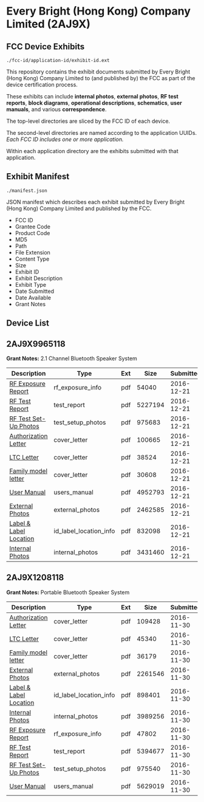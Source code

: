 # Every Bright (Hong Kong) Company Limited (2AJ9X)
## FCC Device Exhibits

```
./fcc-id/application-id/exhibit-id.ext
```

This repository contains the exhibit documents submitted by Every Bright (Hong Kong) Company Limited to (and published by) the FCC as part of the device certification process.

These exhibits can include **internal photos**, **external photos**, **RF test reports**, **block diagrams**, **operational descriptions**, **schematics**, **user manuals**, and various **correspondence**.

The top-level directories are sliced by the FCC ID of each device.

The second-level directories are named according to the application UUIDs. *Each FCC ID includes one or more application.*

Within each application directory are the exhibits submitted with that application. 

## Exhibit Manifest

```
./manifest.json
```

JSON manifest which describes each exhibit submitted by Every Bright (Hong Kong) Company Limited and published by the FCC.

- FCC ID
- Grantee Code
- Product Code
- MD5
- Path
- File Extension
- Content Type
- Size
- Exhibit ID
- Exhibit Description
- Exhibit Type
- Date Submitted
- Date Available
- Grant Notes

## Device List
## 2AJ9X9965118
**Grant Notes:** 2.1 Channel Bluetooth Speaker System

| Description | Type | Ext | Size | Submitted | Available |
| ----------- | ---- | --- | ---- | --------- | --------- |
| [RF Exposure Report](2AJ9X9965118/eae0b256ac74036b90ff0ca72d02091f/3235051.pdf) | rf_exposure_info | pdf | 54040 | 2016-12-21 | 2016-12-21 |
| [RF Test Report](2AJ9X9965118/eae0b256ac74036b90ff0ca72d02091f/3235053.pdf) | test_report | pdf | 5227194 | 2016-12-21 | 2016-12-21 |
| [RF Test Set-Up Photos](2AJ9X9965118/eae0b256ac74036b90ff0ca72d02091f/3235054.pdf) | test_setup_photos | pdf | 975683 | 2016-12-21 | 2016-12-21 |
| [Authorization Letter](2AJ9X9965118/eae0b256ac74036b90ff0ca72d02091f/3235044.pdf) | cover_letter | pdf | 100665 | 2016-12-21 | 2016-12-21 |
| [LTC Letter](2AJ9X9965118/eae0b256ac74036b90ff0ca72d02091f/3235045.pdf) | cover_letter | pdf | 38524 | 2016-12-21 | 2016-12-21 |
| [Family model letter](2AJ9X9965118/eae0b256ac74036b90ff0ca72d02091f/3235046.pdf) | cover_letter | pdf | 30608 | 2016-12-21 | 2016-12-21 |
| [User Manual](2AJ9X9965118/eae0b256ac74036b90ff0ca72d02091f/3235055.pdf) | users_manual | pdf | 4952793 | 2016-12-21 | 2016-12-21 |
| [External Photos](2AJ9X9965118/eae0b256ac74036b90ff0ca72d02091f/3235047.pdf) | external_photos | pdf | 2462585 | 2016-12-21 | 2016-12-21 |
| [Label & Label Location](2AJ9X9965118/eae0b256ac74036b90ff0ca72d02091f/3235048.pdf) | id_label_location_info | pdf | 832098 | 2016-12-21 | 2016-12-21 |
| [Internal Photos](2AJ9X9965118/eae0b256ac74036b90ff0ca72d02091f/3235049.pdf) | internal_photos | pdf | 3431460 | 2016-12-21 | 2016-12-21 |
## 2AJ9X1208118
**Grant Notes:** Portable Bluetooth Speaker System

| Description | Type | Ext | Size | Submitted | Available |
| ----------- | ---- | --- | ---- | --------- | --------- |
| [Authorization Letter](2AJ9X1208118/b13464e320055284d7f11d9b6e269cb6/3212119.pdf) | cover_letter | pdf | 109428 | 2016-11-30 | 2016-11-30 |
| [LTC Letter](2AJ9X1208118/b13464e320055284d7f11d9b6e269cb6/3212120.pdf) | cover_letter | pdf | 45340 | 2016-11-30 | 2016-11-30 |
| [Family model letter](2AJ9X1208118/b13464e320055284d7f11d9b6e269cb6/3212121.pdf) | cover_letter | pdf | 36179 | 2016-11-30 | 2016-11-30 |
| [External Photos](2AJ9X1208118/b13464e320055284d7f11d9b6e269cb6/3212122.pdf) | external_photos | pdf | 2261546 | 2016-11-30 | 2016-11-30 |
| [Label & Label Location](2AJ9X1208118/b13464e320055284d7f11d9b6e269cb6/3212123.pdf) | id_label_location_info | pdf | 898401 | 2016-11-30 | 2016-11-30 |
| [Internal Photos](2AJ9X1208118/b13464e320055284d7f11d9b6e269cb6/3212124.pdf) | internal_photos | pdf | 3989256 | 2016-11-30 | 2016-11-30 |
| [RF Exposure Report](2AJ9X1208118/b13464e320055284d7f11d9b6e269cb6/3212126.pdf) | rf_exposure_info | pdf | 47802 | 2016-11-30 | 2016-11-30 |
| [RF Test Report](2AJ9X1208118/b13464e320055284d7f11d9b6e269cb6/3212128.pdf) | test_report | pdf | 5394677 | 2016-11-30 | 2016-11-30 |
| [RF Test Set-Up Photos](2AJ9X1208118/b13464e320055284d7f11d9b6e269cb6/3212129.pdf) | test_setup_photos | pdf | 975540 | 2016-11-30 | 2016-11-30 |
| [User Manual](2AJ9X1208118/b13464e320055284d7f11d9b6e269cb6/3212130.pdf) | users_manual | pdf | 5629019 | 2016-11-30 | 2016-11-30 |
